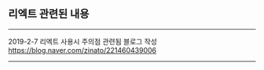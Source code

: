 ## 리엑트 관련된 내용 
* * *
2019-2-7 리엑트 사용시 주의점 관련됨 블로그 작성 
https://blog.naver.com/zinato/221460439006
* * *
